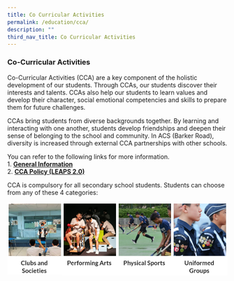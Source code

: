 ```yaml
---
title: Co Curricular Activities
permalink: /education/cca/
description: ""
third_nav_title: Co Curricular Activities
---
```

### **Co-Curricular Activities**
Co-Curricular Activities (CCA) are a key component of the holistic development of our students. Through CCAs, our students discover their interests and talents. CCAs also help our students to learn values and develop their character, social emotional competencies and skills to prepare them for future challenges.

CCAs bring students from diverse backgrounds together. By learning and interacting with one another, students develop friendships and deepen their sense of belonging to the school and community. In ACS (Barker Road), diversity is increased through external CCA partnerships with other schools.

You can refer to the following links for more information.<br>
1\.  **[General Information](https://go.gov.sg/acsbr-cca)**<br>
2\.  **[CCA Policy (LEAPS 2.0)](https://go.gov.sg/acsbr-leaps)**

CCA is compulsory for all secondary school students. Students can choose from any of these 4 categories:

<p><a href="https://www.acsbr.moe.edu.sg/education/cca/clubs-and-societies/">
<img src="/images/cca_cs.jpg" style="width:25%" align=left>
</a></p>

<p><a href="https://www.acsbr.moe.edu.sg/education/cca/performing-arts/">
<img src="/images/cca_pa.jpg" style="width:25%" align=left>
</a></p>

<p><a href="https://www.acsbr.moe.edu.sg/education/cca/physical-sports/">
<img src="/images/cca_ps.jpg" style="width:25%" align=left>
</a></p>

<p><a href="https://www.acsbr.moe.edu.sg/education/cca/uniformed-groups/">
<img src="/images/cca_ug.jpg" style="width:25%" align=left>
</a></p>
